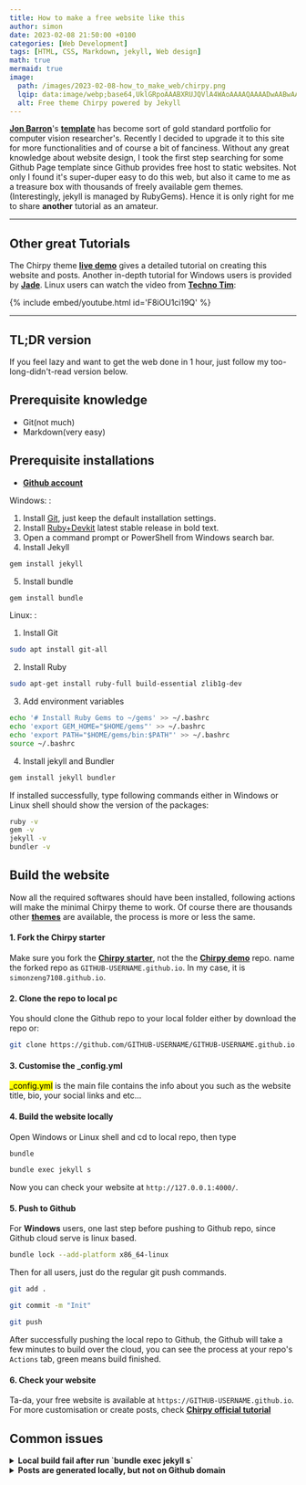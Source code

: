```yaml
---
title: How to make a free website like this
author: simon
date: 2023-02-08 21:50:00 +0100
categories: [Web Development]
tags: [HTML, CSS, Markdown, jekyll, Web design]
math: true
mermaid: true
image:
  path: /images/2023-02-08-how_to_make_web/chirpy.png
  lqip: data:image/webp;base64,UklGRpoAAABXRUJQVlA4WAoAAAAQAAAADwAABwAAQUxQSDIAAAARL0AmbZurmr57yyIiqE8oiG0bejIYEQTgqiDA9vqnsUSI6H+oAERp2HZ65qP/VIAWAFZQOCBCAAAA8AEAnQEqEAAIAAVAfCWkAALp8sF8rgRgAP7o9FDvMCkMde9PK7euH5M1m6VWoDXf2FkP3BqV0ZYbO6NA/VFIAAAA
  alt: Free theme Chirpy powered by Jekyll
---
```

[**Jon Barron**](https://jonbarron.info/)'s [**template**](https://github.com/jonbarron/website) has become sort of gold standard portfolio for computer vision researcher's. Recently I decided to upgrade it to this site for more functionalities and of course a bit of fanciness.
Without any great knowledge about website design, I took the first step searching for some Github Page template since Github provides free host to static websites. Not only I found it's super-duper easy to do this web, but also it came to me as a treasure box with thousands of freely available gem themes. (Interestingly, jekyll is managed by RubyGems). Hence it is only right for me to share **another** tutorial as an amateur.

---
## Other great Tutorials
The Chirpy theme [**live demo**](https://chirpy.cotes.page/) gives a detailed tutorial on creating this website and posts. Another in-depth tutorial for Windows users is provided by [**Jade**](https://tech-notes.jadehawk.net/posts/Creating-This-Website/). Linux users can watch the video from [**Techno Tim**](https://docs.technotim.live/):

{% include embed/youtube.html id='F8iOU1ci19Q' %}


---
## TL;DR version
If you feel lazy and want to get the web done in 1 hour, just follow my too-long-didn't-read version below. 

## Prerequisite knowledge
- Git(not much)
- Markdown(very easy)


## Prerequisite installations
- [**Github account**](https://github.com/join)

Windows:
: 
1. Install <a href="https://git-scm.com/download/win" target="_top">Git</a>, just keep the default installation settings.<br/> 
2. Install <a href="https://rubyinstaller.org/downloads/" target="_top">Ruby+Devkit</a> latest stable release in bold text.<br/> 
3. Open a command prompt or PowerShell from Windows search bar.<br/> 
4. Install Jekyll
```powershell
gem install jekyll
``` 
5. Install bundle
```powershell
gem install bundle
```

Linux:
: 
1. Install Git<br/>
```bash
sudo apt install git-all
```
2. Install Ruby
```bash
sudo apt-get install ruby-full build-essential zlib1g-dev
```
3. Add environment variables
```bash
echo '# Install Ruby Gems to ~/gems' >> ~/.bashrc
echo 'export GEM_HOME="$HOME/gems"' >> ~/.bashrc
echo 'export PATH="$HOME/gems/bin:$PATH"' >> ~/.bashrc
source ~/.bashrc
```
4. Install jekyll and Bundler
```bash
gem install jekyll bundler
```

If installed successfully, type following commands either in Windows or Linux shell should show the version of the packages:
```bash
ruby -v
gem -v
jekyll -v
bundler -v
```

## Build the website
Now all the required softwares should have been installed, following actions will make the minimal Chirpy theme to work. Of course there are thousands other [**themes**](https://github.com/topics/jekyll-theme) are available, the process is more or less the same.
#### 1. Fork the Chirpy starter
Make sure you fork the [**Chirpy starter**](https://github.com/cotes2020/chirpy-starter/generate), not the the [**Chirpy demo**](https://github.com/cotes2020/jekyll-theme-chirpy) repo.
name the forked repo as `GITHUB-USERNAME.github.io`. In my case, it is `simonzeng7108.github.io`.

#### 2. Clone the repo to local pc
You should clone the Github repo to your local folder either by download the repo or:
```bash
git clone https://github.com/GITHUB-USERNAME/GITHUB-USERNAME.github.io.git
```
#### 3. Customise the _config.yml
<mark>_config.yml</mark> is the main file contains the info about you such as the website title, bio, your social links and etc... 

#### 4. Build the website locally
Open Windows or Linux shell and cd to local repo, then type
```bash
bundle
```
```bash
bundle exec jekyll s
```
Now you can check your website at `http://127.0.0.1:4000/`.

#### 5. Push to Github
For **Windows** users, one last step before pushing to Github repo, since Github cloud serve is linux based.
```bash
bundle lock --add-platform x86_64-linux
```
Then for all users, just do the regular git push commands.
```bash
git add .
```
```bash
git commit -m "Init"
```
```bash
git push
```
After successfully pushing the local repo to Github, the Github will take a few minutes to build over the cloud, you can see the process at your repo's `Actions` tab, green means build finished.

#### 6. Check your website
Ta-da, your free website is available at `https://GITHUB-USERNAME.github.io`. For more customisation or create posts, check [**Chirpy official tutorial**](https://chirpy.cotes.page/posts/write-a-new-post/)

## Common issues
<details>
<summary><strong>Local build fail after run `bundle exec jekyll s`</strong></summary>

Make sure the 4 prerequisite packages are installed correctly by checking the software versions. My experience was Ruby version 2+ does not work very well and should be updated version 3+.
</details>  

<details>
<summary><strong>Posts are generated locally, but not on Github domain</strong></summary>

For some reason, Github may not recognise some changes, just go to your Github repo's 'Actions' tab, click 'Build and deploy' and click 'Run workflow' to manually run the Github build again.
</details>  